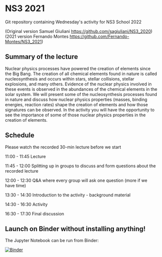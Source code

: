 # NS3 2021

Git repository containing Wednesday's activity for NS3 School 2022

(Original version Samuel Giuliani https://github.com/sagiuliani/NS3_2020)
(2021 version Fernando Montes https://github.com/Fernando-Montes/NS3_2021)

## Summary of the lecture

Nuclear physics processes have powered the creation of elements since the Big
Bang. The creation of all chemical elements found in nature is called
nucleosynthesis and occurs within stars, stellar collisions, stellar explosions,
and many others.  Evidence of the nuclear physics involved in these events is
observed in the abundances of the chemical elements in the solar system. We will
present some of the nucleosynthesis processes found in nature and discuss how
nuclear physics properties (masses, binding energies, reaction rates) shape the
creation of elements and how those signatures can be observed. In the activity
you will have the opportunity to see the importance of some of those nuclear
physics properties in the creation of elements.


## Schedule

Please watch the recorded 30-min lecture before we start

11:00 - 11:45 Lecture

11:45 - 12:00 Splitting up in groups to discuss and form questions about the recorded lecture

12:00 - 12:30 Q&A where every group will ask one question (more if we have time)

13:30 - 14:30 Introduction to the activity - background material

14:30 - 16:30 Activity

16:30 - 17:30 Final discussion


## Launch on Binder without installing anything!

The Jupyter Notebook can be run from Binder:

[![Binder](https://mybinder.org/badge_logo.svg)](https://mybinder.org/v2/gh/Fernando-Montes/NS3_2021/HEAD?filepath=notebook%2Fmasses.ipynb)
